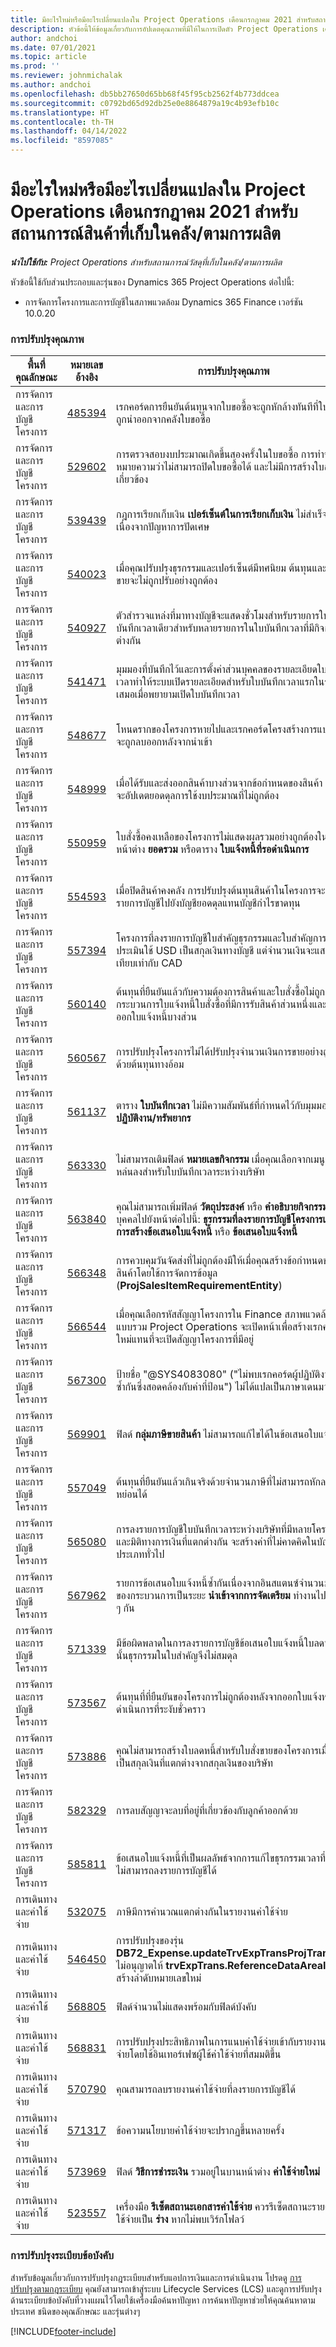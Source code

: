 ```yaml
---
title: มีอะไรใหม่หรือมีอะไรเปลี่ยนแปลงใน Project Operations เดือนกรกฎาคม 2021 สำหรับสถานการณ์สินค้าที่เก็บในคลัง/ตามการผลิต
description: หัวข้อนี้ให้ข้อมูลเกี่ยวกับการอัปเดตคุณภาพที่มีให้ในการเปิดตัว Project Operations เดือนกรกฎาคม 2021 สำหรับสถานการณ์สินค้าที่เก็บในคลัง/ตามการผลิต
author: andchoi
ms.date: 07/01/2021
ms.topic: article
ms.prod: ''
ms.reviewer: johnmichalak
ms.author: andchoi
ms.openlocfilehash: db5bb27650d65bb68f45f95cb2562f4b773ddcea
ms.sourcegitcommit: c0792bd65d92db25e0e8864879a19c4b93efb10c
ms.translationtype: HT
ms.contentlocale: th-TH
ms.lasthandoff: 04/14/2022
ms.locfileid: "8597085"
---
```

# <a name="whats-new-or-changed-in-project-operations-july-2021-for-stockedproduction-based-scenarios"></a>มีอะไรใหม่หรือมีอะไรเปลี่ยนแปลงใน Project Operations เดือนกรกฎาคม 2021 สำหรับสถานการณ์สินค้าที่เก็บในคลัง/ตามการผลิต

_**นำไปใช้กับ:** Project Operations สำหรับสถานการณ์วัสดุที่เก็บในคลัง/ตามการผลิต_

หัวข้อนี้ใช้กับส่วนประกอบและรุ่นของ Dynamics 365 Project Operations ต่อไปนี้:

- การจัดการโครงการและการบัญชีในสภาพแวดล้อม Dynamics 365 Finance เวอร์ชัน 10.0.20
 
### <a name="quality-updates"></a>การปรับปรุงคุณภาพ
                                                                                                                                                                                  
| พื้นที่คุณลักษณะ                      | หมายเลขอ้างอิง| การปรับปรุงคุณภาพ                                                                                                                                                                          |
|-----------------------------------|--------|---------------------------------------------------------------------------------------------------------------------------------------------------------------------------------|
| การจัดการและการบัญชีโครงการ | [485394](https://fix.lcs.dynamics.com/Issue/Details/?bugId=485394) | เรกคอร์ดการยืนยันต้นทุนจากใบขอซื้อจะถูกหักล้างทันทีที่ใบสั่งซื้อถูกนำออกจากคลังใบขอซื้อ                                                                           |
| การจัดการและการบัญชีโครงการ | [529602](https://fix.lcs.dynamics.com/Issue/Details/?bugId=529602) | การตรวจสอบงบประมาณเกิดขึ้นสองครั้งในใบขอซื้อ การทำซ้ำนี้หมายความว่าไม่สามารถปิดใบขอซื้อได้ และไม่มีการสร้างใบสั่งซื้อที่เกี่ยวข้อง                                                                                                                        |
| การจัดการและการบัญชีโครงการ | [539439](https://fix.lcs.dynamics.com/Issue/Details/?bugId=539439) | กฎการเรียกเก็บเงิน **เปอร์เซ็นต์ในการเรียกเก็บเงิน** ไม่สำเร็จเนื่องจากปัญหาการปัดเศษ                                                                              |
| การจัดการและการบัญชีโครงการ | [540023](https://fix.lcs.dynamics.com/Issue/Details/?bugId=540023) | เมื่อคุณปรับปรุงธุรกรรมและเปอร์เซ็นต์มีทศนิยม ต้นทุนและราคาขายจะไม่ถูกปรับอย่างถูกต้อง                                      |
| การจัดการและการบัญชีโครงการ | [540927](https://fix.lcs.dynamics.com/Issue/Details/?bugId=540927) | ตัวสำรวจแหล่งที่มาทางบัญชีจะแสดงชั่วโมงสำหรับรายการใบบันทึกเวลาเดียวสำหรับหลายรายการในใบบันทึกเวลาที่มีกิจกรรมต่างกัน                                      |
| การจัดการและการบัญชีโครงการ | [541471](https://fix.lcs.dynamics.com/Issue/Details/?bugId=541471) | มุมมองที่บันทึกไว้และการตั้งค่าส่วนบุคคลของรายละเอียดใบบันทึกเวลาทำให้ระบบเปิดรายละเอียดสำหรับใบบันทึกเวลาแรกในรายการเสมอเมื่อพยายามเปิดใบบันทึกเวลา  |
| การจัดการและการบัญชีโครงการ | [548677](https://fix.lcs.dynamics.com/Issue/Details/?bugId=548677) | โหนดรากของโครงการหายไปและเรกคอร์ดโครงสร้างการแบ่งงานจะถูกลบออกหลังจากนำเข้า                                                                                             |
| การจัดการและการบัญชีโครงการ | [548999](https://fix.lcs.dynamics.com/Issue/Details/?bugId=548999) | เมื่อได้รับและส่งออกสินค้าบางส่วนจากข้อกำหนดของสินค้า ระบบจะอัปเดตยอดดุลการใช้งบประมาณที่ไม่ถูกต้อง |
| การจัดการและการบัญชีโครงการ | [550959](https://fix.lcs.dynamics.com/Issue/Details/?bugId=550959) | ใบสั่งซื้อคงเหลือของโครงการไม่แสดงผลรวมอย่างถูกต้องในบานหน้าต่าง **ยอดรวม** หรือตาราง **ใบแจ้งหนี้ที่รอดำเนินการ**                                                                  |
| การจัดการและการบัญชีโครงการ | [554593](https://fix.lcs.dynamics.com/Issue/Details/?bugId=554593) | เมื่อปิดสินค้าคงคลัง การปรับปรุงต้นทุนสินค้าในโครงการจะลงรายการบัญชีไปยังบัญชียอดดุลแทนบัญชีกำไรขาดทุน                                                            |
| การจัดการและการบัญชีโครงการ | [557394](https://fix.lcs.dynamics.com/Issue/Details/?bugId=557394) | โครงการที่ลงรายการบัญชีใบสำคัญธุรกรรมและใบสำคัญการประเมินใช้ USD เป็นสกุลเงินทางบัญชี แต่จำนวนเงินจะแสดงสิ่งที่เทียบเท่ากับ CAD              |
| การจัดการและการบัญชีโครงการ | [560140](https://fix.lcs.dynamics.com/Issue/Details/?bugId=560140) | ต้นทุนที่ยืนยันแล้วกับความต้องการสินค้าและใบสั่งซื้อไม่ถูกต้องในกระบวนการใบแจ้งหนี้ใบสั่งซื้อที่มีการรับสินค้าส่วนหนึ่งและการออกใบแจ้งหนี้บางส่วน       |
| การจัดการและการบัญชีโครงการ | [560567](https://fix.lcs.dynamics.com/Issue/Details/?bugId=560567) | การปรับปรุงโครงการไม่ได้ปรับปรุงจำนวนเงินการขายอย่างถูกต้องด้วยต้นทุนทางอ้อม                                                                                    |
| การจัดการและการบัญชีโครงการ | [561137](https://fix.lcs.dynamics.com/Issue/Details/?bugId=561137) | ตาราง **ใบบันทึกเวลา** ไม่มีความสัมพันธ์ที่กำหนดไว้กับมุมมอง **ผู้ปฏิบัติงาน/ทรัพยากร**                                                                                   |
| การจัดการและการบัญชีโครงการ | [563330](https://fix.lcs.dynamics.com/Issue/Details/?bugId=563330) | ไม่สามารถเติมฟิลด์ **หมายเลขกิจกรรม** เมื่อคุณเลือกจากเมนูแบบหล่นลงสำหรับใบบันทึกเวลาระหว่างบริษัท                                                                 |
| การจัดการและการบัญชีโครงการ | [563840](https://fix.lcs.dynamics.com/Issue/Details/?bugId=563840) | คุณไม่สามารถเพิ่มฟิลด์ **วัตถุประสงค์** หรือ **คำอธิบายกิจกรรม** ส่วนบุคคลไปยังหน้าต่อไปนี้: **ธุรกรรมที่ลงรายการบัญชีโครงการแล้ว** **การสร้างข้อเสนอใบแจ้งหนี้** หรือ **ข้อเสนอใบแจ้งหนี้**  |
| การจัดการและการบัญชีโครงการ | [566348](https://fix.lcs.dynamics.com/Issue/Details/?bugId=566348) | การควบคุมวันจัดส่งที่ไม่ถูกต้องมีให้เมื่อคุณสร้างข้อกำหนดของสินค้าโดยใช้การจัดการข้อมูล (**ProjSalesItemRequirementEntity**)                                              |
| การจัดการและการบัญชีโครงการ | [566544](https://fix.lcs.dynamics.com/Issue/Details/?bugId=566544) | เมื่อคุณเลือกรหัสสัญญาโครงการใน Finance สภาพแวดล้อมแบบรวม Project Operations จะเปิดหน้าเพื่อสร้างเรกคอร์ดใหม่แทนที่จะเปิดสัญญาโครงการที่มีอยู่                                                                                                                 |
| การจัดการและการบัญชีโครงการ | [567300](https://fix.lcs.dynamics.com/Issue/Details/?bugId=567300) |  ป้ายชื่อ "@SYS4083080" ("ไม่พบเรกคอร์ดผู้ปฏิบัติงานที่ไม่ซ้ำกันซึ่งสอดคล้องกับค่าที่ป้อน") ไม่ได้แปลเป็นภาษาเดนมาร์ก                                |
| การจัดการและการบัญชีโครงการ | [569901](https://fix.lcs.dynamics.com/Issue/Details/?bugId=569901) | ฟิลด์ **กลุ่มภาษีขายสินค้า** ไม่สามารถแก้ไขได้ในข้อเสนอใบแจ้งหนี้                                                                               |
| การจัดการและการบัญชีโครงการ | [557049](https://fix.lcs.dynamics.com/Issue/Details/?bugId=557049) | ต้นทุนที่ยืนยันแล้วเกินจริงด้วยจำนวนภาษีที่ไม่สามารถหักลดหย่อนได้                                                                                                    |
| การจัดการและการบัญชีโครงการ | [565080](https://fix.lcs.dynamics.com/Issue/Details/?bugId=565080) | การลงรายการบัญชีใบบันทึกเวลาระหว่างบริษัทที่มีหลายโครงการและมิติทางการเงินที่แตกต่างกัน จะสร้างค่าที่ไม่คาดคิดในบัญชีแยกประเภททั่วไป                             |
| การจัดการและการบัญชีโครงการ | [567962](https://fix.lcs.dynamics.com/Issue/Details/?bugId=567962) | รายการข้อเสนอใบแจ้งหนี้ซ้ำกันเนื่องจากอินสแตนซ์จำนวนมากของกระบวนการเป็นระยะ **นำเข้าจากการจัดเตรียม** ทำงานไปพร้อม ๆ กัน                                      |
| การจัดการและการบัญชีโครงการ | [571339](https://fix.lcs.dynamics.com/Issue/Details/?bugId=571339) | มีข้อผิดพลาดในการลงรายการบัญชีข้อเสนอใบแจ้งหนี้ใบลดหนี้ ดังนั้นธุรกรรมในใบสำคัญจึงไม่สมดุล    |
| การจัดการและการบัญชีโครงการ | [573567](https://fix.lcs.dynamics.com/Issue/Details/?bugId=573567) | ต้นทุนที่ที่ยืนยันของโครงการไม่ถูกต้องหลังจากออกใบแจ้งหนี้ที่รอดำเนินการที่ระงับชั่วคราว                                                                             |
| การจัดการและการบัญชีโครงการ | [573886](https://fix.lcs.dynamics.com/Issue/Details/?bugId=573886) | คุณไม่สามารถสร้างใบลดหนี้สำหรับใบสั่งขายของโครงการเมื่อภาษีเป็นสกุลเงินที่แตกต่างจากสกุลเงินของบริษัท                                      |
| การจัดการและการบัญชีโครงการ | [582329](https://fix.lcs.dynamics.com/Issue/Details/?bugId=582329) | การลบสัญญาจะลบที่อยู่ที่เกี่ยวข้องกับลูกค้าออกด้วย                                                                                     |
| การจัดการและการบัญชีโครงการ | [585811](https://fix.lcs.dynamics.com/Issue/Details/?bugId=585811) | ข้อเสนอใบแจ้งหนี้ที่เป็นผลลัพธ์จากการแก้ไขธุรกรรมเวลาที่ติดลบไม่สามารถลงรายการบัญชีได้                                                                    |
| การเดินทางและค่าใช้จ่าย                  | [532075](https://fix.lcs.dynamics.com/Issue/Details/?bugId=532075) | ภาษีมีการคำนวณแตกต่างกันในรายงานค่าใช้จ่าย                                                                                                                  |
| การเดินทางและค่าใช้จ่าย                  | [546450](https://fix.lcs.dynamics.com/Issue/Details/?bugId=546450) | การปรับปรุงของรุ่น **DB72_Expense.updateTrvExpTransProjTransId()** ไม่อนุญาตให้ **trvExpTrans.ReferenceDataAreaId** สร้างลำดับหมายเลขใหม่                    |
| การเดินทางและค่าใช้จ่าย                  | [568805](https://fix.lcs.dynamics.com/Issue/Details/?bugId=568805) | ฟิลด์จำนวนไม่แสดงพร้อมกับฟิลด์บังคับ                                                                                                             |
| การเดินทางและค่าใช้จ่าย                  | [568831](https://fix.lcs.dynamics.com/Issue/Details/?bugId=568831) | การปรับปรุงประสิทธิภาพในการแนบค่าใช้จ่ายเข้ากับรายงานค่าใช้จ่ายโดยใช้อินเทอร์เฟซผู้ใช้ค่าใช้จ่ายที่สมมติขึ้น                                                            |
| การเดินทางและค่าใช้จ่าย                  | [570790](https://fix.lcs.dynamics.com/Issue/Details/?bugId=570790) | คุณสามารถลบรายงานค่าใช้จ่ายที่ลงรายการบัญชีได้                                                                                           |
| การเดินทางและค่าใช้จ่าย                  | [571317](https://fix.lcs.dynamics.com/Issue/Details/?bugId=571317) | ข้อความนโยบายค่าใช้จ่ายจะปรากฏขึ้นหลายครั้ง                                                                                                       |
| การเดินทางและค่าใช้จ่าย                  | [573969](https://fix.lcs.dynamics.com/Issue/Details/?bugId=573969) | ฟิลด์ **วิธีการชำระเงิน** รวมอยู่ในบานหน้าต่าง **ค่าใช้จ่ายใหม่**                                                                                                      |
| การเดินทางและค่าใช้จ่าย                  | [523557](https://fix.lcs.dynamics.com/Issue/Details/?bugId=523557) | เครื่องมือ **รีเซ็ตสถานะเอกสารค่าใช้จ่าย** ควรรีเซ็ตสถานะรายงานค่าใช้จ่ายเป็น **ร่าง** หากไม่พบเวิร์กโฟลว์ 

### <a name="regulatory-updates"></a>การปรับปรุงระเบียบข้อบังคับ
สำหรับข้อมูลเกี่ยวกับการปรับปรุงกฎระเบียบสำหรับแอปการเงินและการดำเนินงาน โปรดดู [การปรับปรุงตามกฎระเบียบ](/dynamics365/finance/localizations/regulatory-updates) คุณยังสามารถเข้าสู่ระบบ Lifecycle Services (LCS) และดูการปรับปรุงด้านระเบียบข้อบังคับที่วางแผนไว้โดยใช้เครื่องมือค้นหาปัญหา การค้นหาปัญหาช่วยให้คุณค้นหาตามประเทศ ชนิดของคุณลักษณะ และรุ่นต่างๆ


[!INCLUDE[footer-include](../../includes/footer-banner.md)]
